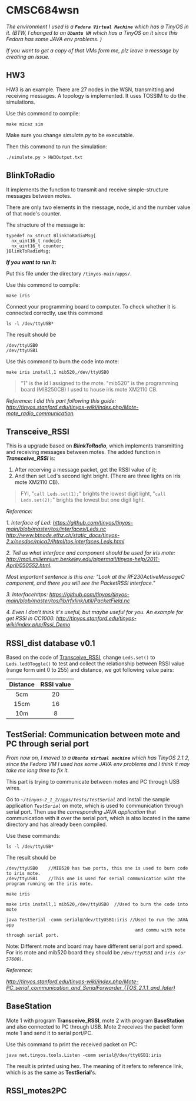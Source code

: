 # CMSC684wsn

*The environment I used is a **`Fedora Virtual Machine`** which has a TinyOS in it. (BTW, I changed to an **`Ubuntu VM`** which has a TinyOS on it since this Fedora has some JAVA env problems. )*

*If you want to get a copy of that VMs form me, plz leave a message by creating an issue.*

## HW3 


HW3 is an example. There are 27 nodes in the WSN, transmitting and receiving messages. A topology is implemented. It uses TOSSIM to do the simulations.

Use this commond to compile:
```
make micaz sim
```

Make sure you change *simulate.py* to be executable.

Then this commond to run the simulation:
```
./simulate.py > HW3Output.txt
```

## BlinkToRadio

It implements the function to transmit and receive simple-structure messages between motes. 

There are only two elements in the message, node_id and the number value of that node's counter.

The structure of the message is:
```
typedef nx_struct BlinkToRadioMsg{
  nx_uint16_t nodeid;
  nx_uint16_t counter;
}BlinkToRadioMsg;
```

***If you want to run it:***

Put this file under the directory `/tinyos-main/apps/`.

Use this commond to compile:
```
make iris
```
Connect your programming board to computer. To check whether it is connected correctly, use this commond 
```
ls -l /dev/ttyUSB*
```
The result should be 
```
/dev/ttyUSB0
/dev/ttyUSB1
```


Use this commond to burn the code into mote:
```
make iris install,1 mib520,/dev/ttyUSB0
```

> "1" is the id I assigned to the mote. "mib520" is the programming board (MIB250CB) I used to house iris mote XM2110 CB.


*Reference: I did this part following this guide: http://tinyos.stanford.edu/tinyos-wiki/index.php/Mote-mote_radio_communication.*


## Transceive_RSSI

This is a upgrade based on ***BlinkToRadio***, which implements transmitting and receiving messages between motes. The added function in ***Transceive_RSSI*** is: 
  1. After recerving a message packet, get the RSSI value of it; 
  2. And then set Led's second light bright. (There are three lights on iris mote XM2110 CB).
  
> FYI, "`call Leds.set(1);`" brights the lowest digit light, "`call Leds.set(2);`" brights the lowest but one digit light.

*Reference:*

*1. Interface of Led: https://github.com/tinyos/tinyos-main/blob/master/tos/interfaces/Leds.nc  http://www.btnode.ethz.ch/static_docs/tinyos-2.x/nesdoc/mica2/ihtml/tos.interfaces.Leds.html*

*2. Tell us what interface and component should be used for iris mote: http://mail.millennium.berkeley.edu/pipermail/tinyos-help/2011-April/050552.html.* 

  *Most important sentence is this one: "Look at the RF230ActiveMessageC component, and there you will see the PacketRSSI interface."*
  
*3. Interfacehttps: https://github.com/tinyos/tinyos-main/blob/master/tos/lib/rfxlink/util/PacketField.nc*

*4. Even I don't think it's useful, but maybe useful for you. An example for get RSSI in CC1000. http://tinyos.stanford.edu/tinyos-wiki/index.php/Rssi_Demo*

## RSSI_dist database v0.1

Based on the code of <a href="README.md#Transceive_RSSI">Transceive_RSSI</a>, change `Leds.set()` to `Leds.led0Toggle()` to test and collect the relationship between RSSI value (range form uint 0 to 255) and distance, we got following value pairs:

|Distance|RSSI value|
|:-:|:-:|
|5cm|20|
|15cm|16|
|10m|8|


## TestSerial: Communication between mote and PC through serial port

*From now on, I moved to a **`Ubuntu virtual machine`** which has TinyOS 2.1.2, since the Fedora VM I used has some JAVA env problems and I think it may take me long time to fix it.*  

This part is trying to communicate between motes and PC through USB wires. 

Go to *`~/tinyos-2_1_2/apps/tests/TestSerial`* and install the sample application *`TestSerial`* on mote, which is used to communication through serial port. Then use the *corresponding JAVA application* that communication with it over the serial port, which is also located in the same directory and has already been compiled. 

Use these commands:

```
ls -l /dev/ttyUSB*
```
The result should be 
```
/dev/ttyUSB0    //MIB520 has two ports, this one is used to burn code to iris mote.
/dev/ttyUSB1    //This one is used for serial communication wiht the program running on the iris mote.
```
```
make iris
```
```
make iris install,1 mib520,/dev/ttyUSB0  //Used to burn the code into mote
```
```
java TestSerial -comm serial@/dev/ttyUSB1:iris //Used to run the JAVA app 
                                                 and commu with mote through serial port.
```

Note: Different mote and board may have different serial port and speed. For iris mote and mib520 board they should be *`/dev/ttyUSB1`* and *`iris (or 57600)`*. 

*Reference:*

*http://tinyos.stanford.edu/tinyos-wiki/index.php/Mote-PC_serial_communication_and_SerialForwarder_(TOS_2.1.1_and_later)*

## BaseStation

Mote 1 with program **Transceive_RSSI**, mote 2 with program **BaseStation** and also connected to PC through USB. Mote 2 receives the packet form mote 1 and send it to serial port/PC. 

Use this command to print the received packet on PC:
```
java net.tinyos.tools.Listen -comm serial@/dev/ttyUSB1:iris
```
The result is printed using hex. The meaning of it refers to reference link, which is as the same as **TestSerial**'s.

## RSSI_motes2PC

